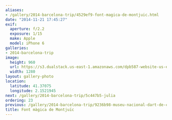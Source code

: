```yaml
---
aliases:
- /gallery/2014-barcelona-trip/4529ef9-font-magica-de-montjuic.html
date: "2014-11-21 17:45:27"
exif:
  aperture: f/2.2
  exposure: 1/15
  make: Apple
  model: iPhone 6
galleries:
- 2014-barcelona-trip
image:
  height: 960
  url: https://s3.dualstack.us-east-1.amazonaws.com/dpb587-website-us-east-1/asset/gallery/2014-barcelona-trip/4529ef9-font-magica-de-montjuic~1280.jpg
  width: 1280
layout: gallery-photo
location:
  latitude: 41.37075
  longitude: 2.1521945
next: /gallery/2014-barcelona-trip/5c447b5-julia
ordering: 23
previous: /gallery/2014-barcelona-trip/9236b98-museu-nacional-dart-de-catalunya
title: Font màgica de Montjuïc
---
```

